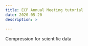 ```yaml
---
title: ECP Annual Meeting tutorial
date: 2020-05-20
description: >
    
---
```


Compression for scientific data